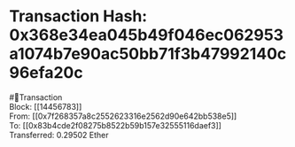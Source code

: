 
Transaction Hash: 0x368e34ea045b49f046ec062953a1074b7e90ac50bb71f3b47992140c96efa20c
====================================================================================
  
#💸Transaction  
Block: [[14456783]]  
From: [[0x7f268357a8c2552623316e2562d90e642bb538e5]]  
To: [[0x83b4cde2f08275b8522b59b157e32555116daef3]]  
Transferred: 0.29502 Ether